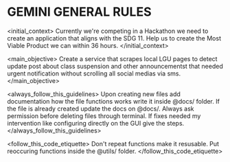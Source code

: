 # GEMINI GENERAL RULES

<initial_context>
Currently we're competing in a Hackathon we need to create an application that aligns with the SDG 11.
Help us to create the Most Viable Product we can within 36 hours.
</initial_context>

<main_objective>
Create a service that scrapes local LGU pages to detect update post about class suspension and other announcementst that needed urgent notification without scrolling all social medias via sms.
</main_objective>


<always_follow_this_guidelines>
Upon creating new files add documentation how the file functions works write it inside @docs/ folder.
If the file is already created update the docs on @docs/.
Always ask permission before deleting files through terminal.
If fixes needed my intervention like configuring directly on the GUI give the steps.
</always_follow_this_guidelines>


<follow_this_code_etiquette>
Don't repeat functions make it resusable.
Put reoccuring functions inside the @utils/ folder.
</follow_this_code_etiquette>
